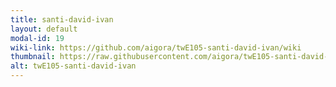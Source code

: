 ```yaml
---
title: santi-david-ivan
layout: default
modal-id: 19
wiki-link: https://github.com/aigora/twE105-santi-david-ivan/wiki
thumbnail: https://raw.githubusercontent.com/aigora/twE105-santi-david-ivan/master/logo.png
alt: twE105-santi-david-ivan
---
```

